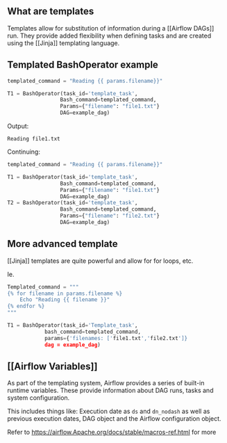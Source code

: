 ## What are templates
Templates allow for substitution of information during a [[Airflow DAGs]] run. They provide added flexibility when defining tasks and are created using the [[Jinja]] templating language.


## Templated BashOperator example
```python
templated_command = "Reading {{ params.filename}}"

T1 = BashOperator(task_id='template_task',
				 Bash_command=templated_command,
				 Params={"filename": "file1.txt"}
				 DAG=example_dag)

```

Output:
```
Reading file1.txt
```

Continuing:

```python
templated_command = "Reading {{ params.filename}}"

T1 = BashOperator(task_id='template_task',
				 Bash_command=templated_command,
				 Params={"filename": "file1.txt"}
				 DAG=example_dag)
T2 = BashOperator(task_id='template_task',
				 Bash_command=templated_command,
				 Params={"filename": "file2.txt"}
				 DAG=example_dag)
```



## More advanced template
[[Jinja]] templates are quite powerful and allow for for loops, etc.

Ie.
```Python
Templated_command = """
{% for filename in params.filename %}
	Echo "Reading {{ filename }}"
{% endfor %}
"""

T1 = BashOperator(task_id='Template_task',
			bash_command=templated_command,
			params={'filenames: ['file1.txt','file2.txt']}
			dag = example_dag)
```

## [[Airflow Variables]]
As part of the templating system, Airflow provides a series of built-in runtime variables. These provide information about DAG runs, tasks and system configuration.

This includes things like:
Execution date as `ds` and `dn_nodash` as well as previous execution dates, DAG object and the Airflow configuration object.

Refer to https://airflow.Apache.org/docs/stable/macros-ref.html for more


